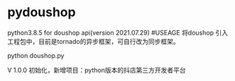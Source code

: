 # pydoushop
python3.8.5 for doushop api(version 2021.07.29)
#USEAGE
  将doushop 引入工程包中，目前是tornado的异步框架，可自行改为同步框架。
  
  python doushop.py
  
V 1.0.0 
  初始化，新增项目：python版本的抖店第三方开发者平台

